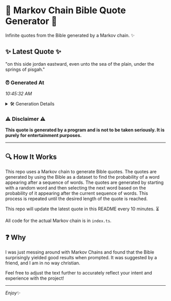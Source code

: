 # 📖 Markov Chain Bible Quote Generator 📖

Infinite quotes from the Bible generated by a Markov chain. ✨

## ✨ Latest Quote ✨
"on this side jordan eastward, even unto the sea of the plain, under the springs of pisgah."

### ⏰ Generated At
*10:45:32 AM*

<details>
    <summary>🛠️ Generation Details</summary>
    <p>
        <strong>🌱 Seed:</strong> on<br>
        <strong>🔄 Iterations:</strong> 16<br>
        <strong>📜 Context History:</strong><br>[ on ]: this<br>[ on, this ]: side<br>[ on, this, side ]: jordan<br>[ on, this, side, jordan ]: eastward,<br>[ on, this, side, jordan, eastward, ]: even<br>[ on, this, side, jordan, eastward,, even ]: unto<br>[ this, side, jordan, eastward,, even, unto ]: the<br>[ side, jordan, eastward,, even, unto, the ]: sea<br>[ jordan, eastward,, even, unto, the, sea ]: of<br>[ eastward,, even, unto, the, sea, of ]: the<br>[ even, unto, the, sea, of, the ]: plain,<br>[ unto, the, sea, of, the, plain, ]: under<br>[ the, sea, of, the, plain,, under ]: the<br>[ sea, of, the, plain,, under, the ]: springs<br>[ of, the, plain,, under, the, springs ]: of<br>[ the, plain,, under, the, springs, of ]: pisgah.<br>
    </p>
</details>

### ⚠️ Disclaimer ⚠️
**This quote is generated by a program and is not to be taken seriously. It is purely for entertainment purposes.**

---

## 🔍 How It Works

This repo uses a Markov chain to generate Bible quotes. The quotes are generated by using the Bible as a dataset to find the probability of a word appearing after a sequence of words. The quotes are generated by starting with a random word and then selecting the next word based on the probability of it appearing after the current sequence of words. This process is repeated until the desired length of the quote is reached.

This repo will update the latest quote in this README every 10 minutes. ⏳

All code for the actual Markov chain is in `index.ts`.

## ❓ Why

I was just messing around with Markov Chains and found that the Bible surprisingly yielded good results when prompted. 
It was suggested by a friend, and I am in no way christian.

Feel free to adjust the text further to accurately reflect your intent and experience with the project!

---

*Enjoy*✨
